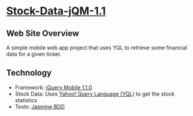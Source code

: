 [Stock-Data-jQM-1.1](http://derekdg.com/Stock-Data-jQM-1.1/)
=====================

Web Site Overview
---------------------

A simple mobile web app project that uses YQL to retrieve some financial data for a given ticker.


Technology
---------------------

- Framework: [jQuery Mobile 1.1.0](http://jquerymobile.com/blog/2012/04/13/announcing-jquery-mobile-1-1-0/)
- Stock Data: Uses [Yahoo! Query Language (YQL)](http://developer.yahoo.com/yql/) to get the stock statistics
- Tests: [Jasmine BDD](https://jasmine.github.io/)
